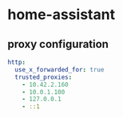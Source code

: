 # home-assistant

## proxy configuration

```yaml
http:
  use_x_forwarded_for: true
  trusted_proxies:
    - 10.42.2.160
    - 10.0.1.100
    - 127.0.0.1
    - ::1
```
